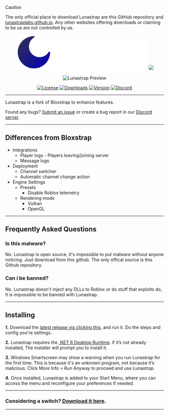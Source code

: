 > [!CAUTION]
> The only official place to download Lunastrap are this GitHub repository and [lunastraplabs.github.io](https://lunastraplabs.github.io). Any other websites offering downloads or claiming to be us are not controlled by us.

<p align="center">
    <img src="https://github.com/lunastraplabs/lunastrap/raw/main/Images/Bloxstrap-full-dark.png#gh-dark-mode-only" width="420">
    <img src="https://github.com/lunastraplabs/lunastrap/raw/main/Images/Bloxstrap-full-light.png#gh-light-mode-only" width="420">
</p>

<div align="center">

![Lunastrap Preview](https://i.imgur.com/dohmTWP.png)

[![License][shield-repo-license]][repo-license]
[![Downloads][shield-repo-releases]][repo-releases]
[![Version][shield-repo-latest]][repo-latest]
[![Discord][shield-discord-server]][discord-invite]

</div>

----

Lunastrap is a fork of Bloxstrap to enhance features.

Found any bugs? [Submit an issue](https://github.com/lunastraplabs/lunastrap/issues/new/choose) or create a bug report in our [Discord server](https://discord.gg/sGqUH7RV2J).

----

## Differences from Bloxstrap

- Integrations
  - Player logs - Players leaving/joining server
  - Message logs
- Deployment
  - Channel switcher
  - Automatic channel change action
- Engine Settings
  - Presets
    - Disable Roblox telemetry
  - Rendering mode
    - Vulkan
    - OpenGL

----

## Frequently Asked Questions

### Is this malware?

No. Lunastrap is open source, it's impossible to put malware without anyone noticing. Just download from this github. The only offical source is this Github repository.

### Can i be banned?

No. Lunastrap doesn't inject any DLLs to Roblox or do stuff that exploits do, It is impossible to be banned with Lunastrap.

----

## Installing

**1.** Download the [latest release via clicking this](https://github.com/lunastraplabs/lunastrap/releases/latest), and run it. Do the steps and config you're settings.

**2.** Lunastrap requires the [.NET 6 Desktop Runtime](https://aka.ms/dotnet-core-applaunch?missing_runtime=true&arch=x64&rid=win11-x64&apphost_version=6.0.16&gui=true). if it’s not already installed, The installer will prompt you to install it.

**3.** Windows Smartscreen may show a warning when you run Lunastrap for the first time. This is because it's an unknown program, not because it’s malicious. Click More Info > Run Anyway to proceed and use Lunastrap.

**4.** Once installed, Lunastrap is added to your Start Menu, where you can access the menu and reconfigure your preferences if needed.

----

### Considering a switch? [Download it here][repo-latest].

---

[shield-repo-license]:  https://img.shields.io/github/license/lunastraplabs/lunastrap
[shield-repo-releases]: https://img.shields.io/github/downloads/lunastraplabs/lunastrap/latest/total?color=100da1
[shield-repo-latest]:   https://img.shields.io/github/v/release/lunastraplabs/lunastrap?color=100da1

[shield-discord-server]: https://img.shields.io/discord/1346760094578249728?logo=discord&logoColor=white&label=discord&color=4d3dff

[repo-license]:  https://github.com/lunastraplabs/lunastrap/blob/main/LICENSE
[repo-actions]:  https://github.com/lunastraplabs/lunastrap/actions
[repo-releases]: https://github.com/lunastraplabs/lunastrap/releases
[repo-latest]:   https://github.com/lunastraplabs/lunastrap/releases/latest

[discord-invite]:  https://discord.gg/sGqUH7RV2J
